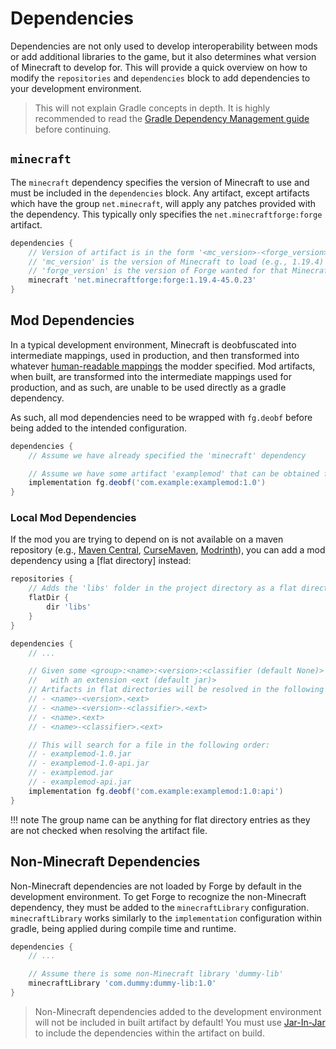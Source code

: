 Dependencies
============

Dependencies are not only used to develop interoperability between mods or add additional libraries to the game, but it also determines what version of Minecraft to develop for. This will provide a quick overview on how to modify the `repositories` and `dependencies` block to add dependencies to your development environment.

> This will not explain Gradle concepts in depth. It is highly recommended to read the [Gradle Dependency Management guide][guide] before continuing.

`minecraft`
-----------

The `minecraft` dependency specifies the version of Minecraft to use and must be included in the `dependencies` block. Any artifact, except artifacts which have the group `net.minecraft`, will apply any patches provided with the dependency. This typically only specifies the `net.minecraftforge:forge` artifact.

```gradle
dependencies {
    // Version of artifact is in the form '<mc_version>-<forge_version>'
    // 'mc_version' is the version of Minecraft to load (e.g., 1.19.4)
    // 'forge_version' is the version of Forge wanted for that Minecraft version (e.g., 45.0.23)
    minecraft 'net.minecraftforge:forge:1.19.4-45.0.23'
}
```

Mod Dependencies
----------------

In a typical development environment, Minecraft is deobfuscated into intermediate mappings, used in production, and then transformed into whatever [human-readable mappings][mappings] the modder specified. Mod artifacts, when built, are transformed into the intermediate mappings used for production, and as such, are unable to be used directly as a gradle dependency.

As such, all mod dependencies need to be wrapped with `fg.deobf` before being added to the intended configuration.

```gradle
dependencies {
    // Assume we have already specified the 'minecraft' dependency

    // Assume we have some artifact 'examplemod' that can be obtained from a specified repository
    implementation fg.deobf('com.example:examplemod:1.0')
}
```

### Local Mod Dependencies

If the mod you are trying to depend on is not available on a maven repository (e.g., [Maven Central][central], [CurseMaven], [Modrinth]), you can add a mod dependency using a [flat directory] instead:

```gradle
repositories {
    // Adds the 'libs' folder in the project directory as a flat directory
    flatDir {
        dir 'libs'
    }
}

dependencies {
    // ...

    // Given some <group>:<name>:<version>:<classifier (default None)>
    //   with an extension <ext (default jar)>
    // Artifacts in flat directories will be resolved in the following order:
    // - <name>-<version>.<ext>
    // - <name>-<version>-<classifier>.<ext>
    // - <name>.<ext>
    // - <name>-<classifier>.<ext>

    // This will search for a file in the following order:
    // - examplemod-1.0.jar
    // - examplemod-1.0-api.jar
    // - examplemod.jar
    // - examplemod-api.jar
    implementation fg.deobf('com.example:examplemod:1.0:api')
}
```

!!! note
    The group name can be anything for flat directory entries as they are not checked when resolving the artifact file.

Non-Minecraft Dependencies
--------------------------

Non-Minecraft dependencies are not loaded by Forge by default in the development environment. To get Forge to recognize the non-Minecraft dependency, they must be added to the `minecraftLibrary` configuration. `minecraftLibrary` works similarly to the `implementation` configuration within gradle, being applied during compile time and runtime.

```gradle
dependencies {
    // ...

    // Assume there is some non-Minecraft library 'dummy-lib'
    minecraftLibrary 'com.dummy:dummy-lib:1.0'
}
```

> Non-Minecraft dependencies added to the development environment will not be included in built artifact by default! You must use [Jar-In-Jar][jij] to include the dependencies within the artifact on build.

[guide]: https://docs.gradle.org/7.6/userguide/dependency_management.html
[mappings]: ../configuration/index.md#human-readable-mappings

[central]: https://central.sonatype.com/
[CurseMaven]: https://cursemaven.com/
[Modrinth]: https://docs.modrinth.com/docs/tutorials/maven/

[flat]: https://docs.gradle.org/7.6/userguide/declaring_repositories.html#sub:flat_dir_resolver

[jij]: ./jarinjar.md
